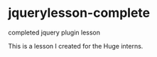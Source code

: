 jquerylesson-complete
=====================

completed jquery plugin lesson

This is a lesson I created for the Huge interns.
